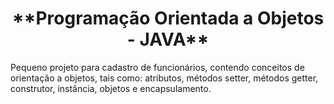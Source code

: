 <h3><h1 align="center"> **Programação Orientada a Objetos - JAVA** </h1></h3>

 Pequeno projeto para cadastro de funcionários, contendo conceitos de orientação a objetos, tais como: atributos, métodos setter, métodos getter, construtor, instância, objetos e encapsulamento.
